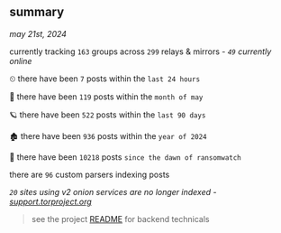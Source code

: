 
## summary
_may 21st, 2024_

currently tracking `163` groups across `299` relays & mirrors - _`49` currently online_

⏲ there have been `7` posts within the `last 24 hours`

🦈 there have been `119` posts within the `month of may`

🪐 there have been `522` posts within the `last 90 days`

🏚 there have been `936` posts within the `year of 2024`

🦕 there have been `10218` posts `since the dawn of ransomwatch`

there are `96` custom parsers indexing posts

_`20` sites using v2 onion services are no longer indexed - [support.torproject.org](https://support.torproject.org/onionservices/v2-deprecation/)_

> see the project [README](https://github.com/joshhighet/ransomwatch#ransomwatch--) for backend technicals
